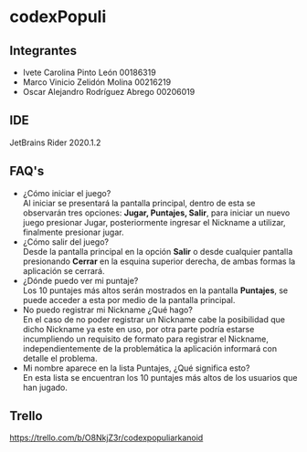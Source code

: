# codexPopuli

## Integrantes
* Ivete Carolina Pinto León		00186319
* Marco Vinicio Zelidón Molina		00216219
* Oscar Alejandro Rodríguez Abrego	00206019

## IDE
JetBrains Rider 2020.1.2

## FAQ's
* ¿Cómo iniciar el juego? <br>
Al iniciar se presentará la pantalla principal, dentro de esta se observarán tres opciones:
**Jugar, Puntajes, Salir**, para iniciar un nuevo juego presionar Jugar, posteriormente ingresar
el Nickname a utilizar, finalmente presionar jugar.
* ¿Cómo salir del juego? <br>
Desde la pantalla principal en la opción **Salir** o desde cualquier pantalla presionando **Cerrar**
en la esquina superior derecha, de ambas formas la aplicación se cerrará.
* ¿Dónde puedo ver mi puntaje? <br>
Los 10 puntajes más altos serán mostrados en la pantalla **Puntajes**, se puede acceder a esta por
medio de la pantalla principal.
* No puedo registrar mi Nickname ¿Qué hago? <br>
En el caso de no poder registrar un Nickname cabe la posibilidad que dicho Nickname ya este en uso,
por otra parte podría estarse incumpliendo un requisito de formato para registrar el Nickname, 
independientemente de la problemática la aplicación informará con detalle el problema.
* Mi nombre aparece en la lista Puntajes, ¿Qué significa esto?  <br>
En esta lista se encuentran los 10 puntajes más altos de los usuarios que han jugado.

## Trello
https://trello.com/b/O8NkjZ3r/codexpopuliarkanoid